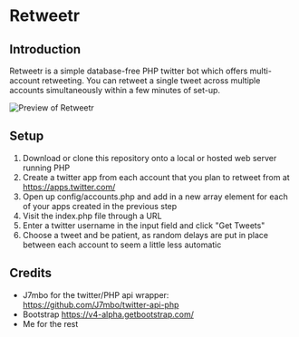 # Retweetr

## Introduction
Retweetr is a simple database-free PHP twitter bot which offers multi-account retweeting. You can retweet a single tweet across multiple accounts simultaneously within a few minutes of set-up.

![Preview of Retweetr](https://i.imgur.com/NAWpqhW.png)

## Setup
1. Download or clone this repository onto a local or hosted web server running PHP
2. Create a twitter app from each account that you plan to retweet from at https://apps.twitter.com/
3. Open up config/accounts.php and add in a new array element for each of your apps created in the previous step
4. Visit the index.php file through a URL
5. Enter a twitter username in the input field and click "Get Tweets"
6. Choose a tweet and be patient, as random delays are put in place between each account to seem a little less automatic

## Credits
* J7mbo for the twitter/PHP api wrapper: https://github.com/J7mbo/twitter-api-php
* Bootstrap https://v4-alpha.getbootstrap.com/
* Me for the rest
